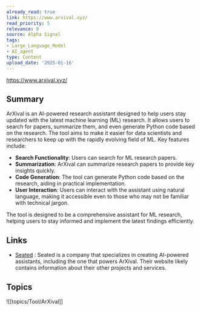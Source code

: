 ```yaml
---
already_read: true
link: https://www.arxival.xyz/
read_priority: 5
relevance: 0
source: Alpha Signal
tags:
- Large_Language_Model
- AI_agent
type: Content
upload_date: '2025-01-16'
---
```


https://www.arxival.xyz/
## Summary

ArXival is an AI-powered research assistant designed to help users stay updated with the latest machine learning (ML) research. It allows users to search for papers, summarize them, and even generate Python code based on the research. The tool aims to make it easier for data scientists and researchers to keep up with the rapidly evolving field of ML. Key features include:

- **Search Functionality**: Users can search for ML research papers.
- **Summarization**: ArXival can summarize research papers to provide key insights quickly.
- **Code Generation**: The tool can generate Python code based on the research, aiding in practical implementation.
- **User Interaction**: Users can interact with the assistant using natural language, making it accessible even to those who may not be familiar with technical jargon.

The tool is designed to be a comprehensive assistant for ML research, helping users to stay informed and implement the latest findings efficiently.
## Links

- [Seated](https://seated.ro) : Seated is a company that specializes in creating AI-powered assistants, including the one that powers ArXival. Their website likely contains information about their other projects and services.

## Topics

![[topics/Tool/ArXival]]